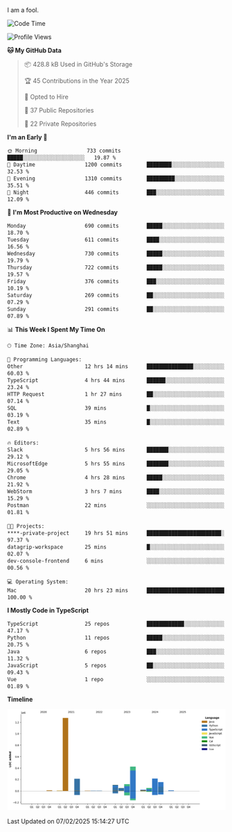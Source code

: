 I am a fool.

<!--START_SECTION:waka-->
![Code Time](http://img.shields.io/badge/Code%20Time-2%2C525%20hrs%204%20mins-blue)

![Profile Views](http://img.shields.io/badge/Profile%20Views-2-blue)

**🐱 My GitHub Data** 

> 📦 428.8 kB Used in GitHub's Storage 
 > 
> 🏆 45 Contributions in the Year 2025
 > 
> 💼 Opted to Hire
 > 
> 📜 37 Public Repositories 
 > 
> 🔑 22 Private Repositories 
 > 
**I'm an Early 🐤** 

```text
🌞 Morning                733 commits         █████░░░░░░░░░░░░░░░░░░░░   19.87 % 
🌆 Daytime                1200 commits        ████████░░░░░░░░░░░░░░░░░   32.53 % 
🌃 Evening                1310 commits        █████████░░░░░░░░░░░░░░░░   35.51 % 
🌙 Night                  446 commits         ███░░░░░░░░░░░░░░░░░░░░░░   12.09 % 
```
📅 **I'm Most Productive on Wednesday** 

```text
Monday                   690 commits         █████░░░░░░░░░░░░░░░░░░░░   18.70 % 
Tuesday                  611 commits         ████░░░░░░░░░░░░░░░░░░░░░   16.56 % 
Wednesday                730 commits         █████░░░░░░░░░░░░░░░░░░░░   19.79 % 
Thursday                 722 commits         █████░░░░░░░░░░░░░░░░░░░░   19.57 % 
Friday                   376 commits         ███░░░░░░░░░░░░░░░░░░░░░░   10.19 % 
Saturday                 269 commits         ██░░░░░░░░░░░░░░░░░░░░░░░   07.29 % 
Sunday                   291 commits         ██░░░░░░░░░░░░░░░░░░░░░░░   07.89 % 
```


📊 **This Week I Spent My Time On** 

```text
🕑︎ Time Zone: Asia/Shanghai

💬 Programming Languages: 
Other                    12 hrs 14 mins      ███████████████░░░░░░░░░░   60.03 % 
TypeScript               4 hrs 44 mins       ██████░░░░░░░░░░░░░░░░░░░   23.24 % 
HTTP Request             1 hr 27 mins        ██░░░░░░░░░░░░░░░░░░░░░░░   07.14 % 
SQL                      39 mins             █░░░░░░░░░░░░░░░░░░░░░░░░   03.19 % 
Text                     35 mins             █░░░░░░░░░░░░░░░░░░░░░░░░   02.89 % 

🔥 Editors: 
Slack                    5 hrs 56 mins       ███████░░░░░░░░░░░░░░░░░░   29.12 % 
MicrosoftEdge            5 hrs 55 mins       ███████░░░░░░░░░░░░░░░░░░   29.05 % 
Chrome                   4 hrs 28 mins       █████░░░░░░░░░░░░░░░░░░░░   21.92 % 
WebStorm                 3 hrs 7 mins        ████░░░░░░░░░░░░░░░░░░░░░   15.29 % 
Postman                  22 mins             ░░░░░░░░░░░░░░░░░░░░░░░░░   01.81 % 

🐱‍💻 Projects: 
****-private-project     19 hrs 51 mins      ████████████████████████░   97.37 % 
datagrip-workspace       25 mins             █░░░░░░░░░░░░░░░░░░░░░░░░   02.07 % 
dev-console-frontend     6 mins              ░░░░░░░░░░░░░░░░░░░░░░░░░   00.56 % 

💻 Operating System: 
Mac                      20 hrs 23 mins      █████████████████████████   100.00 % 
```

**I Mostly Code in TypeScript** 

```text
TypeScript               25 repos            ████████████░░░░░░░░░░░░░   47.17 % 
Python                   11 repos            █████░░░░░░░░░░░░░░░░░░░░   20.75 % 
Java                     6 repos             ███░░░░░░░░░░░░░░░░░░░░░░   11.32 % 
JavaScript               5 repos             ██░░░░░░░░░░░░░░░░░░░░░░░   09.43 % 
Vue                      1 repo              ░░░░░░░░░░░░░░░░░░░░░░░░░   01.89 % 
```



**Timeline**

![Lines of Code chart](https://raw.githubusercontent.com/VeejaLiu/VeejaLiu/master/assets/bar_graph.png)


 Last Updated on 07/02/2025 15:14:27 UTC
<!--END_SECTION:waka-->
